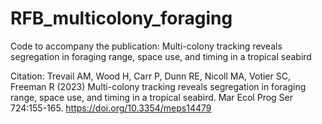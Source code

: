 # RFB_multicolony_foraging
Code to accompany the publication: Multi-colony tracking reveals segregation in foraging range, space use, and timing in a tropical seabird

Citation: Trevail AM, Wood H, Carr P, Dunn RE, Nicoll MA, Votier SC, Freeman R (2023) Multi-colony tracking reveals segregation in foraging range, space use, and timing in a tropical seabird. Mar Ecol Prog Ser 724:155-165. https://doi.org/10.3354/meps14479
